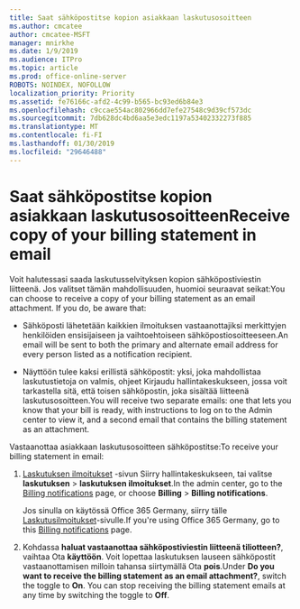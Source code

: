 ```yaml
---
title: Saat sähköpostitse kopion asiakkaan laskutusosoitteen
ms.author: cmcatee
author: cmcatee-MSFT
manager: mnirkhe
ms.date: 1/9/2019
ms.audience: ITPro
ms.topic: article
ms.prod: office-online-server
ROBOTS: NOINDEX, NOFOLLOW
localization_priority: Priority
ms.assetid: fe76166c-afd2-4c99-b565-bc93ed6b84e3
ms.openlocfilehash: c9ccae554ac802966dd7efe27548c9d39cf573dc
ms.sourcegitcommit: 7db628dc4bd6aa5e3edc1197a53402332273f885
ms.translationtype: MT
ms.contentlocale: fi-FI
ms.lasthandoff: 01/30/2019
ms.locfileid: "29646488"
---
```

# <a name="receive-copy-of-your-billing-statement-in-email"></a><span data-ttu-id="11c4b-102">Saat sähköpostitse kopion asiakkaan laskutusosoitteen</span><span class="sxs-lookup"><span data-stu-id="11c4b-102">Receive copy of your billing statement in email</span></span>
<span data-ttu-id="11c4b-p101">Voit halutessasi saada laskutusselvityksen kopion sähköpostiviestin liitteenä. Jos valitset tämän mahdollisuuden, huomioi seuraavat seikat:</span><span class="sxs-lookup"><span data-stu-id="11c4b-p101">You can choose to receive a copy of your billing statement as an email attachment. If you do, be aware that:</span></span>
  
- <span data-ttu-id="11c4b-105">Sähköposti lähetetään kaikkien ilmoituksen vastaanottajiksi merkittyjen henkilöiden ensisijaiseen ja vaihtoehtoiseen sähköpostiosoitteeseen.</span><span class="sxs-lookup"><span data-stu-id="11c4b-105">An email will be sent to both the primary and alternate email address for every person listed as a notification recipient.</span></span>
    
- <span data-ttu-id="11c4b-106">Näyttöön tulee kaksi erillistä sähköpostit: yksi, joka mahdollistaa laskutustietoja on valmis, ohjeet Kirjaudu hallintakeskukseen, jossa voit tarkastella sitä, että toisen sähköpostin, joka sisältää liitteenä laskutusosoitteen.</span><span class="sxs-lookup"><span data-stu-id="11c4b-106">You will receive two separate emails: one that lets you know that your bill is ready, with instructions to log on to the Admin center to view it, and a second email that contains the billing statement as an attachment.</span></span>
    
<span data-ttu-id="11c4b-107">Vastaanottaa asiakkaan laskutusosoitteen sähköpostitse:</span><span class="sxs-lookup"><span data-stu-id="11c4b-107">To receive your billing statement in email:</span></span>
  
1. <span data-ttu-id="11c4b-108">[Laskutuksen ilmoitukset](https://go.microsoft.com/fwlink/p/?linkid=853212) -sivun Siirry hallintakeskukseen, tai valitse **laskutuksen** \> **laskutuksen ilmoitukset**.</span><span class="sxs-lookup"><span data-stu-id="11c4b-108">In the admin center, go to the [Billing notifications](https://go.microsoft.com/fwlink/p/?linkid=853212) page, or choose **Billing** \> **Billing notifications**.</span></span>
    
    <span data-ttu-id="11c4b-109">Jos sinulla on käytössä Office 365 Germany, siirry tälle [Laskutusilmoitukset](https://go.microsoft.com/fwlink/p/?linkid=853213)-sivulle.</span><span class="sxs-lookup"><span data-stu-id="11c4b-109">If you're using Office 365 Germany, go to this [Billing notifications](https://go.microsoft.com/fwlink/p/?linkid=853213) page.</span></span> 
    
2. <span data-ttu-id="11c4b-p102">Kohdassa **haluat vastaanottaa sähköpostiviestin liitteenä tiliotteen?**, vaihtaa Ota **käyttöön**. Voit lopettaa laskutuksen lauseen sähköpostit vastaanottamisen milloin tahansa siirtymällä Ota **pois**.</span><span class="sxs-lookup"><span data-stu-id="11c4b-p102">Under **Do you want to receive the billing statement as an email attachment?**, switch the toggle to **On**. You can stop receiving the billing statement emails at any time by switching the toggle to **Off**.</span></span>
    


